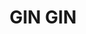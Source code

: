 ---
lastmod: '2025-04-06T06:05:20+00:00'
latitude: -32.07687
layout: suburb
longitude: 147.838499
postcode: '2823'
state: NSW
title: GIN GIN
url: /nsw/gin-gin/
---